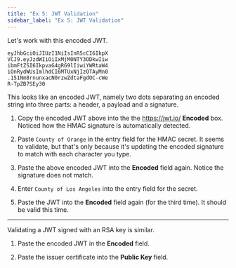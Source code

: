 ```yaml
---
title: "Ex 5: JWT Validation"
sidebar_label: "Ex 5: JWT Validation"
---
```


Let's work with this encoded JWT.

```
eyJhbGciOiJIUzI1NiIsInR5cCI6IkpX
VCJ9.eyJzdWIiOiIxMjM0NTY3ODkwIiw
ibmFtZSI6IkpvaG4gRG9lIiwiYWRtaW4
iOnRydWUsImlhdCI6MTUxNjIzOTAyMn0
.151Nm8rnunxacN0rzwZdtaFgdOC-cWe
R-TpZB7SEy30
```

This looks like an encoded JWT, namely two dots
separating an encoded string into three parts:
a header, a payload and a signature.


1. Copy the encoded JWT above into the the
   https://jwt.io/ **Encoded** box.  Noticed how the
   HMAC signature is automatically detected.

2. Paste `County of Orange` in the entry field for
   the HMAC secret.  It seems to validate, but that's
   only because it's updating the encoded signature to
   match with each character you type.

3. Paste the above encoded JWT into the **Encoded**
   field again.  Notice the signature does not match.

4. Enter `County of Los Angeles` into the entry field
   for the secret.

5. Paste the JWT into the **Encoded** field again
   (for the third time).  It should be valid this time.

-------------

Validating a JWT signed with an RSA key is similar.

1. Paste the encoded JWT in the **Encoded** field.

2. Paste the issuer certificate into the **Public Key** field.
